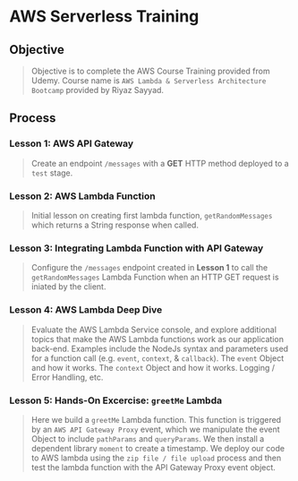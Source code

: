 # AWS Serverless Training 

## Objective
> Objective is to complete the AWS Course Training provided from Udemy. Course name is `AWS Lambda & Serverless Architecture Bootcamp` provided by Riyaz Sayyad. 

## Process 

### Lesson 1: AWS API Gateway
> Create an endpoint `/messages` with a **GET** HTTP method deployed to a `test` stage.

### Lesson 2: AWS Lambda Function 
> Initial lesson on creating first lambda function, `getRandomMessages` which returns a String response when called. 

### Lesson 3: Integrating Lambda Function with API Gateway
> Configure the `/messages` endpoint created in **Lesson 1** to call the `getRandomMessages` Lambda Function when an HTTP GET request is iniated by the client.

### Lesson 4: AWS Lambda Deep Dive
> Evaluate the AWS Lambda Service console, and explore additional topics that make the AWS Lambda functions work as our application back-end. Examples include the NodeJs syntax and parameters used for a function call (e.g. `event`, `context`, & `callback`). The `event` Object and how it works. The `context` Object and how it works. Logging / Error Handling, etc. 

### Lesson 5: Hands-On Excercise: `greetMe` Lambda
> Here we build a `greetMe` Lambda function. This function is triggered by an `AWS API Gateway Proxy` event, which we manipulate the event Object to include `pathParams` and `queryParams`. We then install a dependent library `moment` to create a timestamp. We deploy our code to AWS lambda using the `zip file / file upload` process and then test the lambda function with the API Gateway Proxy event object.